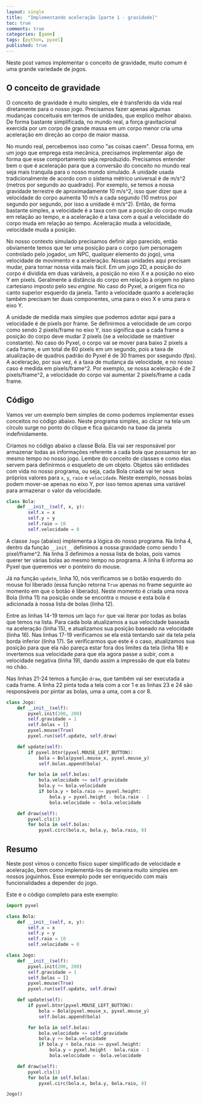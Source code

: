 ```yaml
---
layout: single
title:  "Implementando aceleração [parte 1 - gravidade]"
toc: true
comments: true
categories: [game]
tags: [python, pyxel]
published: true
---
```


Neste post vamos implementar o conceito de gravidade, muito comum é uma grande variedade de jogos.

## O conceito de gravidade

O conceito de gravidade é muito simples, ele é transferido da vida real diretamente para o nosso jogo. Precisamos fazer apenas algumas mudanças conceituais em termos de unidades, que explico melhor abaixo. De forma bastante simplificada, no mundo real, a força gravitacional exercida por um corpo de grande massa em um corpo menor cria uma aceleração em direção ao corpo de maior massa.

No mundo real, percebemos isso como "as coisas caem". Dessa forma, em um jogo que emprega esta mecânica, precisamos implementar algo de forma que esse comportamento seja reproduzido. Precisamos entender bem o que é aceleração para que a conversão do conceito no mundo real seja mais tranquila para o nosso mundo simulado. A unidade usada tradicionalmente de acordo com o sistema métrico universal é de m/s^2 (metros por segundo ao quadrado). Por exemplo, se temos a nossa gravidade terrestre de aproximadamente 10 m/s^2, isso quer dizer que a velocidade do corpo aumenta 10 m/s a cada segundo (10 metros por segundo por segundo, por isso a unidade é m/s^2). Então, de forma bastante simples, a velocidade é a taxa com que a posição do corpo muda em relação ao tempo, e a aceleração é a taxa com a qual a velocidade do corpo muda em relação ao tempo. Aceleração muda a velocidade, velocidade muda a posição.

No nosso contexto simulado precisamos definir algo parecido, então obviamente temos que ter uma posição para o corpo (um personagem controlado pelo jogador, um NPC, qualquer elemento do jogo), uma velocidade de movimento e a aceleração. Nossas unidades aqui precisam mudar, para tornar nossa vida mais fácil. Em um jogo 2D, a posição do corpo é dividida em duas variáveis, a posição no eixo X e a posição no eixo Y em pixels. Geralmente a distância do corpo em relação à origem no plano cartesiano imposto pelo seu *engine*. No caso do Pyxel, a origem fica no canto superior esquerdo da janela. Tanto a velocidade quanto a aceleração também precisam ter duas componentes, uma para o eixo X e uma para o eixo Y.

A unidade de medida mais simples que podemos adotar aqui para a velocidade é de pixels por frame. Se definirmos a velocidade de um corpo como sendo 2 pixels/frame no eixo Y, isso significa que a cada frame a posição do corpo deve mudar 2 pixels (se a velocidade se mantiver constante). No caso do Pyxel, o corpo vai se mover para baixo 2 pixels a cada frame, e um total de 60 pixels em um segundo, pois a taxa de atualização de quadros padrão do Pyxel é de 30 frames por ssegundo (fps). A aceleração, por sua vez, é a taxa de mudança da velocidade, e no nosso caso é medida em pixels/frame^2. Por exemplo, se nossa aceleração é de 2 pixels/frame^2, a velocidade do corpo vai aumentar 2 pixels/frame a cada frame.

## Código
Vamos ver um exemplo bem simples de como podemos implementar esses conceitos no código abaixo. Neste programa simples, ao clicar na tela um círculo surge no ponto do clique e fica quicando na base da janela indefinidamente.

Criamos no código abaixo a classe Bola. Ela vai ser responsável por armazenar todas as informações referente a cada bola que possamos ter ao mesmo tempo no nosso jogo. Lembre do conceito de classes e como elas servem para definirmos o esqueleto de um objeto. Objetos são entidades com vida no nosso programa, ou seja, cada Bola criada vai ter seus próprios valores para `x`, `y`, `raio` e `velocidade`. Neste exemplo, nossas bolas podem mover-se apenas no eixo Y, por isso temos apenas uma variável para armazenar o valor da velocidade.

```python
class Bola:
    def __init__(self, x, y):
        self.x = x
        self.y = y
        self.raio = 10
        self.velocidade = 0
```

A classe `Jogo` (abaixo) implementa a lógica do nosso programa. Na linha 4, dentro da função `__init__` definimos a nossa gravidade como sendo 1 pixel/frame^2. Na linha 3 definimos a nossa lista de bolas, pois vamos querer ter várias bolas ao mesmo tempo no programa. A linha 6 informa ao Pyxel que queremos ver o ponteiro do mouse.

Já na função `update`, linha 10, nós verificamos se o botão esquerdo do mouse foi liberado (essa função retorna `True` apenas no frame seguinte ao momento em que o botão é liberado). Neste momento é criada uma nova Bola (linha 11) na posição onde se encontra o mouse e esta bola é adicionada à nossa lista de bolas (linha 12).

Entre as linhas 14-19 temos um laço `for` que vai iterar por todas as bolas que temos na lista. Para cada bola atualizamos a sua velocidade baseada na aceleração (linha 15), e atualizamos sua posição baseado na velocidade (linha 16). Nas linhas 17-19 verificamos se ela está tentando sair da tela pela borda inferior (linha 17). Se verificarmos que este é o caso, atualizamos sua posição para que ela não pareça estar fora dos limites da tela (linha 18) e invertemos sua velocidade para que ela agora passe a subir, com a velocidade negativa (linha 19), dando assim a impressão de que ela bateu no chão.

Nas linhas 21-24 temos a função `draw`, que também vai ser executada a cada frame. A linha 22 pinta toda a tela com a cor 1 e as linhas 23 e 24 são responsáveis por pintar as bolas, uma a uma, com a cor 8.

```python
class Jogo:
    def __init__(self):
        pyxel.init(200, 200)
        self.gravidade = 1
        self.bolas = []
        pyxel.mouse(True)
        pyxel.run(self.update, self.draw)

    def update(self):
        if pyxel.btnr(pyxel.MOUSE_LEFT_BUTTON):
            bola = Bola(pyxel.mouse_x, pyxel.mouse_y)
            self.bolas.append(bola)

        for bola in self.bolas:
            bola.velocidade += self.gravidade
            bola.y += bola.velocidade
            if bola.y + bola.raio >= pyxel.height:
                bola.y = pyxel.height - bola.raio - 1
                bola.velocidade = -bola.velocidade

    def draw(self):
        pyxel.cls(1)
        for bola in self.bolas:
            pyxel.circ(bola.x, bola.y, bola.raio, 8)
```


## Resumo

Neste post vimos o conceito físico super simplificado de velocidade e aceleração, bem como implementá-los de maneira muito simples em nossos joguinhos. Esse exemplo pode ser enriquecido com mais funcionalidades a depender do jogo.

Este é o código completo para este exemplo:

```python
import pyxel

class Bola:
    def __init__(self, x, y):
        self.x = x
        self.y = y
        self.raio = 10
        self.velocidade = 0

class Jogo:
    def __init__(self):
        pyxel.init(200, 200)
        self.gravidade = 1
        self.bolas = []
        pyxel.mouse(True)
        pyxel.run(self.update, self.draw)

    def update(self):
        if pyxel.btnr(pyxel.MOUSE_LEFT_BUTTON):
            bola = Bola(pyxel.mouse_x, pyxel.mouse_y)
            self.bolas.append(bola)

        for bola in self.bolas:
            bola.velocidade += self.gravidade
            bola.y += bola.velocidade
            if bola.y + bola.raio >= pyxel.height:
                bola.y = pyxel.height - bola.raio - 1
                bola.velocidade = -bola.velocidade

    def draw(self):
        pyxel.cls(1)
        for bola in self.bolas:
            pyxel.circ(bola.x, bola.y, bola.raio, 8)

Jogo()
```
